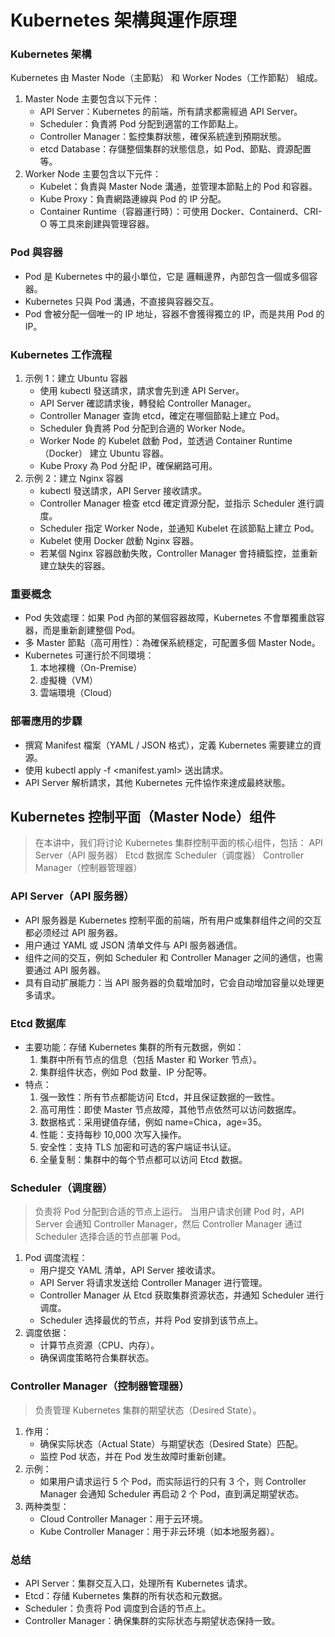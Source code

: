 # Kubernetes 架構與運作原理
### Kubernetes 架構
Kubernetes 由 Master Node（主節點） 和 Worker Nodes（工作節點） 組成。

1. Master Node 主要包含以下元件：
    - API Server：Kubernetes 的前端，所有請求都需經過 API Server。
    - Scheduler：負責將 Pod 分配到適當的工作節點上。
    - Controller Manager：監控集群狀態，確保系統達到預期狀態。
    - etcd Database：存儲整個集群的狀態信息，如 Pod、節點、資源配置等。
2. Worker Node 主要包含以下元件：
    - Kubelet：負責與 Master Node 溝通，並管理本節點上的 Pod 和容器。
    - Kube Proxy：負責網路連線與 Pod 的 IP 分配。
    - Container Runtime（容器運行時）：可使用 Docker、Containerd、CRI-O 等工具來創建與管理容器。
### Pod 與容器
- Pod 是 Kubernetes 中的最小單位，它是 邏輯邊界，內部包含一個或多個容器。
- Kubernetes 只與 Pod 溝通，不直接與容器交互。
- Pod 會被分配一個唯一的 IP 地址，容器不會獲得獨立的 IP，而是共用 Pod 的 IP。
### Kubernetes 工作流程
1. 示例 1：建立 Ubuntu 容器
    - 使用 kubectl 發送請求，請求會先到達 API Server。
    - API Server 確認請求後，轉發給 Controller Manager。
    - Controller Manager 查詢 etcd，確定在哪個節點上建立 Pod。
    - Scheduler 負責將 Pod 分配到合適的 Worker Node。
    - Worker Node 的 Kubelet 啟動 Pod，並透過 Container Runtime（Docker） 建立 Ubuntu 容器。
    - Kube Proxy 為 Pod 分配 IP，確保網路可用。
2. 示例 2：建立 Nginx 容器
    - kubectl 發送請求，API Server 接收請求。
    - Controller Manager 檢查 etcd 確定資源分配，並指示 Scheduler 進行調度。
    - Scheduler 指定 Worker Node，並通知 Kubelet 在該節點上建立 Pod。
    - Kubelet 使用 Docker 啟動 Nginx 容器。
    - 若某個 Nginx 容器啟動失敗，Controller Manager 會持續監控，並重新建立缺失的容器。
### 重要概念
- Pod 失效處理：如果 Pod 內部的某個容器故障，Kubernetes 不會單獨重啟容器，而是重新創建整個 Pod。
- 多 Master 節點（高可用性）：為確保系統穩定，可配置多個 Master Node。
- Kubernetes 可運行於不同環境：
    1. 本地裸機（On-Premise）
    2. 虛擬機（VM）    
    3. 雲端環境（Cloud）
### 部署應用的步驟
- 撰寫 Manifest 檔案（YAML / JSON 格式），定義 Kubernetes 需要建立的資源。
- 使用 kubectl apply -f <manifest.yaml> 送出請求。
- API Server 解析請求，其他 Kubernetes 元件協作來達成最終狀態。

## Kubernetes 控制平面（Master Node）组件
> 在本讲中，我们将讨论 Kubernetes 集群控制平面的核心组件，包括：
> API Server（API 服务器）
> Etcd 数据库
> Scheduler（调度器）
> Controller Manager（控制器管理器）
###  API Server（API 服务器）
- API 服务器是 Kubernetes 控制平面的前端，所有用户或集群组件之间的交互都必须经过 API 服务器。
- 用户通过 YAML 或 JSON 清单文件与 API 服务器通信。
- 组件之间的交互，例如 Scheduler 和 Controller Manager 之间的通信，也需要通过 API 服务器。
- 具有自动扩展能力：当 API 服务器的负载增加时，它会自动增加容量以处理更多请求。
### Etcd 数据库
- 主要功能：存储 Kubernetes 集群的所有元数据，例如：
    1. 集群中所有节点的信息（包括 Master 和 Worker 节点）。
    2. 集群组件状态，例如 Pod 数量、IP 分配等。
- 特点：
    1. 强一致性：所有节点都能访问 Etcd，并且保证数据的一致性。
    2. 高可用性：即使 Master 节点故障，其他节点依然可以访问数据库。
    3. 数据格式：采用键值存储，例如 name=Chica，age=35。
    4. 性能：支持每秒 10,000 次写入操作。
    5. 安全性：支持 TLS 加密和可选的客户端证书认证。
    6. 全量复制：集群中的每个节点都可以访问 Etcd 数据。
###  Scheduler（调度器）
> 负责将 Pod 分配到合适的节点上运行。
> 当用户请求创建 Pod 时，API Server 会通知 Controller Manager，然后 Controller Manager 通过 Scheduler 选择合适的节点部署 Pod。
1. Pod 调度流程：
    - 用户提交 YAML 清单，API Server 接收请求。
    - API Server 将请求发送给 Controller Manager 进行管理。
    - Controller Manager 从 Etcd 获取集群资源状态，并通知 Scheduler 进行调度。
    - Scheduler 选择最优的节点，并将 Pod 安排到该节点上。
2. 调度依据：
    - 计算节点资源（CPU、内存）。
    - 确保调度策略符合集群状态。
### Controller Manager（控制器管理器）
> 负责管理 Kubernetes 集群的期望状态（Desired State）。
1. 作用：
    - 确保实际状态（Actual State）与期望状态（Desired State）匹配。
    - 监控 Pod 状态，并在 Pod 发生故障时重新创建。
2. 示例：
    - 如果用户请求运行 5 个 Pod，而实际运行的只有 3 个，则 Controller Manager 会通知 Scheduler 再启动 2 个 Pod，直到满足期望状态。
3. 两种类型：
    - Cloud Controller Manager：用于云环境。
    - Kube Controller Manager：用于非云环境（如本地服务器）。
### 总结
- API Server：集群交互入口，处理所有 Kubernetes 请求。
- Etcd：存储 Kubernetes 集群的所有状态和元数据。
- Scheduler：负责将 Pod 调度到合适的节点上。
- Controller Manager：确保集群的实际状态与期望状态保持一致。